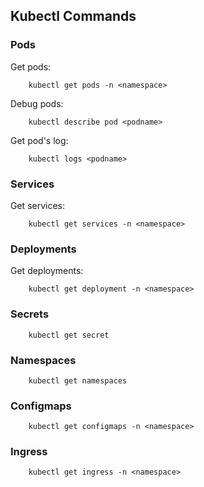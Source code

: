 ## Kubectl Commands


### **Pods**

Get pods:

```
    kubectl get pods -n <namespace>
```

Debug pods:

```
    kubectl describe pod <podname>
```

Get pod's log:

```
    kubectl logs <podname>
```

### **Services**

Get services:

```
    kubectl get services -n <namespace>
```

### **Deployments**

Get deployments:

```
    kubectl get deployment -n <namespace>
```

### **Secrets**

```
    kubectl get secret
```

### **Namespaces**

```
    kubectl get namespaces
```

### **Configmaps**

```
    kubectl get configmaps -n <namespace>
```

### **Ingress**

```
    kubectl get ingress -n <namespace>
```
